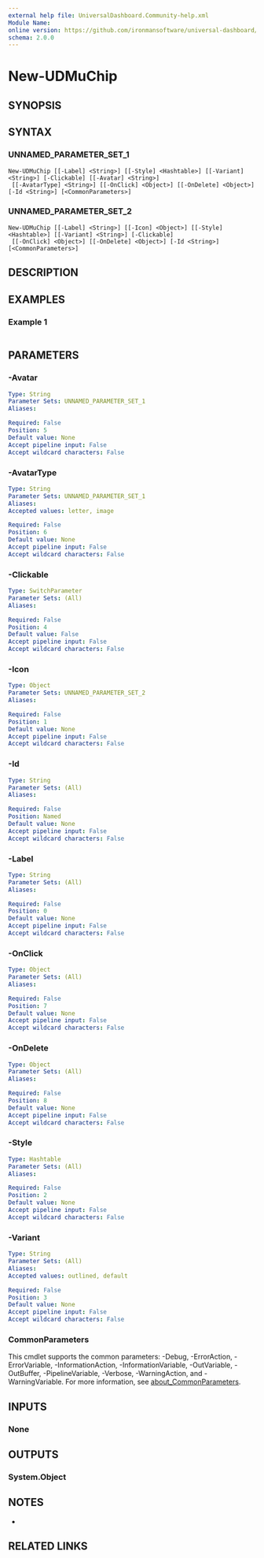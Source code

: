```yaml
---
external help file: UniversalDashboard.Community-help.xml
Module Name:
online version: https://github.com/ironmansoftware/universal-dashboard/blob/master/src/UniversalDashboard/Help/New-UDMonitor.md
schema: 2.0.0
---
```


# New-UDMuChip

## SYNOPSIS


## SYNTAX

### UNNAMED_PARAMETER_SET_1
```
New-UDMuChip [[-Label] <String>] [[-Style] <Hashtable>] [[-Variant] <String>] [-Clickable] [[-Avatar] <String>]
 [[-AvatarType] <String>] [[-OnClick] <Object>] [[-OnDelete] <Object>] [-Id <String>] [<CommonParameters>]
```

### UNNAMED_PARAMETER_SET_2
```
New-UDMuChip [[-Label] <String>] [[-Icon] <Object>] [[-Style] <Hashtable>] [[-Variant] <String>] [-Clickable]
 [[-OnClick] <Object>] [[-OnDelete] <Object>] [-Id <String>] [<CommonParameters>]
```

## DESCRIPTION


## EXAMPLES

### Example 1
```

```



## PARAMETERS

### -Avatar


```yaml
Type: String
Parameter Sets: UNNAMED_PARAMETER_SET_1
Aliases:

Required: False
Position: 5
Default value: None
Accept pipeline input: False
Accept wildcard characters: False
```

### -AvatarType


```yaml
Type: String
Parameter Sets: UNNAMED_PARAMETER_SET_1
Aliases:
Accepted values: letter, image

Required: False
Position: 6
Default value: None
Accept pipeline input: False
Accept wildcard characters: False
```

### -Clickable


```yaml
Type: SwitchParameter
Parameter Sets: (All)
Aliases:

Required: False
Position: 4
Default value: False
Accept pipeline input: False
Accept wildcard characters: False
```

### -Icon


```yaml
Type: Object
Parameter Sets: UNNAMED_PARAMETER_SET_2
Aliases:

Required: False
Position: 1
Default value: None
Accept pipeline input: False
Accept wildcard characters: False
```

### -Id


```yaml
Type: String
Parameter Sets: (All)
Aliases:

Required: False
Position: Named
Default value: None
Accept pipeline input: False
Accept wildcard characters: False
```

### -Label


```yaml
Type: String
Parameter Sets: (All)
Aliases:

Required: False
Position: 0
Default value: None
Accept pipeline input: False
Accept wildcard characters: False
```

### -OnClick


```yaml
Type: Object
Parameter Sets: (All)
Aliases:

Required: False
Position: 7
Default value: None
Accept pipeline input: False
Accept wildcard characters: False
```

### -OnDelete


```yaml
Type: Object
Parameter Sets: (All)
Aliases:

Required: False
Position: 8
Default value: None
Accept pipeline input: False
Accept wildcard characters: False
```

### -Style


```yaml
Type: Hashtable
Parameter Sets: (All)
Aliases:

Required: False
Position: 2
Default value: None
Accept pipeline input: False
Accept wildcard characters: False
```

### -Variant


```yaml
Type: String
Parameter Sets: (All)
Aliases:
Accepted values: outlined, default

Required: False
Position: 3
Default value: None
Accept pipeline input: False
Accept wildcard characters: False
```

### CommonParameters
This cmdlet supports the common parameters: -Debug, -ErrorAction, -ErrorVariable, -InformationAction, -InformationVariable, -OutVariable, -OutBuffer, -PipelineVariable, -Verbose, -WarningAction, and -WarningVariable. For more information, see [about_CommonParameters](http://go.microsoft.com/fwlink/?LinkID=113216).

## INPUTS

### None
## OUTPUTS

### System.Object
## NOTES
*

## RELATED LINKS
